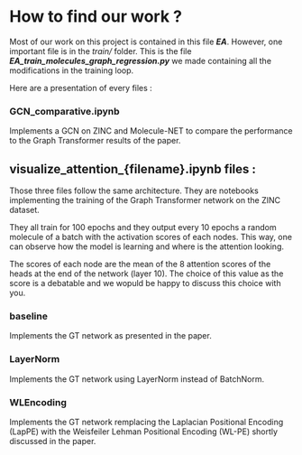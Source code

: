 # How to find our work ?

Most of our work on this project is contained in this file ***EA***. However, one important file is in the *train/* folder. This is the file  ***EA_train_molecules_graph_regression.py*** we made containing all the modifications in the training loop.

Here are a presentation of every files :

### GCN_comparative.ipynb

Implements a GCN on ZINC and Molecule-NET to compare the performance to the Graph Transformer results of the paper.


## visualize_attention_{filename}.ipynb files :

Those three files follow the same architecture. They are notebooks implementing the training of the Graph Transformer network on the ZINC dataset.

They all train for 100 epochs and they output every 10 epochs a random molecule of a batch with the activation scores of each nodes. This way, one can observe how the model is learning and where is the attention looking.

The scores of each node are the mean of the 8 attention scores of the heads at the end of the network (layer 10). The choice of this value as the score is a debatable and we wopuld be happy to discuss this choice with you.

### baseline

Implements the GT network as presented in the paper.

### LayerNorm

Implements the GT network using LayerNorm instead of BatchNorm.

### WLEncoding

Implements the GT network remplacing the Laplacian Positional Encoding (LapPE) with the Weisfeiler Lehman Positional Encoding (WL-PE) shortly discussed in the paper.
